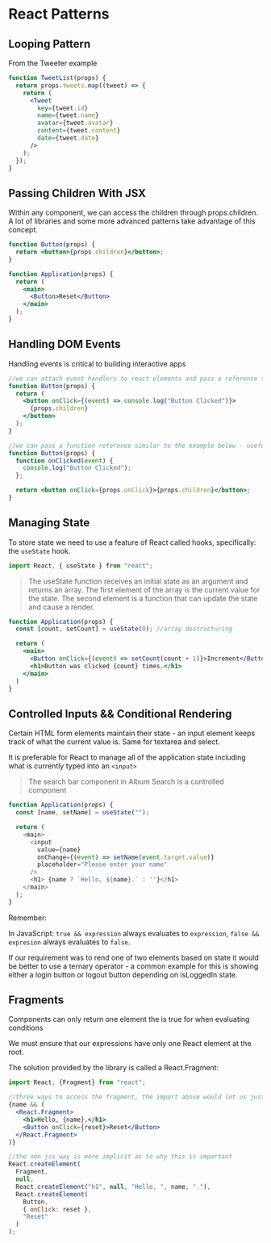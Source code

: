 # React Patterns

## Looping Pattern

From the Tweeter example

```jsx
function TweetList(props) {
  return props.tweets.map((tweet) => {
    return (
      <Tweet
        key={tweet.id}
        name={tweet.name}
        avatar={tweet.avatar}
        content={tweet.content}
        date={tweet.date}
      />
    );
  });
}
```

## Passing Children With JSX
Within any component, we can access the children through props.children. A lot of libraries and some more advanced patterns take advantage of this concept.

```jsx
function Button(props) {
  return <button>{props.children}</button>;
}

function Application(props) {
  return (
    <main>
      <Button>Reset</Button>
    </main>
  );
}
```
## Handling DOM Events

Handling events is critical to building interactive apps

```jsx
//we can attach event handlers to react elements and pass a reference to a function directly
function Button(props) {
  return (
    <button onClick={(event) => console.log("Button Clicked")}>
      {props.children}
    </button>
  );
}

//we can pass a function reference similar to the example below - useful if our function requires multiple expressions on multiple lines
function Button(props) {
  function onClicked(event) {
    console.log("Button Clicked");
  };

  return <button onClick={props.onClick}>{props.children}</button>;
}
```

## Managing State
To store state we need to use a feature of React called hooks, specifically: the `useState` hook.

```javascript
import React, { useState } from "react";
```

>The useState function receives an initial state as an argument and returns an array. The first element of the array is the current value for the state. The second element is a function that can update the state and cause a render.

```jsx
function Application(props) {
  const [count, setCount] = useState(0); //array destructuring 

  return (
    <main>
      <Button onClick={(event) => setCount(count + 1)}>Increment</Button>
      <h1>Button was clicked {count} times.</h1>
    </main>
  )
}
```

## Controlled Inputs && Conditional Rendering

Certain HTML form elements maintain their state - an input element keeps track of what the current value is. Same for textarea and select.

It is preferable for React to manage all of the application state including what is currently typed into an `<input>`

> The search bar component in Album Search is a controlled component

```javascript
function Application(props) {
  const [name, setName] = useState("");

  return (
    <main>
      <input
        value={name}
        onChange={(event) => setName(event.target.value)}
        placeholder="Please enter your name"
      />
      <h1> {name ? `Hello, ${name}.` : ''}</h1>
    </main>
  );
}

```

Remember:

In JavaScript: `true && expression` always evaluates to `expression`, `false && expresion` always evaluates to `false`.

If our requirement was to rend one of two elements based on state it would be better to use a ternary operator - a common example for this is showing either a login button or  logout button depending on isLoggedIn state.


## Fragments

Components can only return one element the is true for when evaluating conditions

We must ensure that our expressions have only one React element at the root.

The solution provided by the library is called a React.Fragment:

```jsx
import React, {Fragment} from "react";

//three ways to access the fragment, the import above would let us just call <Fragment></Fragment>, the one below and the <> </> shorthand
{name && (
  <React.Fragment>
    <h1>Hello, {name}.</h1>
    <Button onClick={reset}>Reset</Button>
  </React.Fragment>
)}

//the non jsx way is more implicit as to why this is important
React.createElement(
  Fragment,
  null,
  React.createElement("h1", null, "Hello, ", name, "."),
  React.createElement(
    Button,
    { onClick: reset },
    "Reset"
  )
);
```